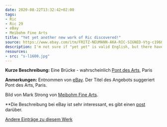 ```yaml
---
date: 2020-08-22T13:32:42+02:00
tags:
- Ric
- Ric 29
- eBay
- Meibohm Fine Arts
title: "Yet yet another new work of Ric discovered!"
source: https://www.ebay.com/itm/FRITZ-NEUMANN-AKA-RIC-SIGNED-Vtg-c1960s-Color-Etching-LES-PONT-DES-ARTS-Paris-/133441517510?hash=item1f11bbf7c6
description: I'm not sure if "yet yet" is valid English, but there have been several new entries to the list in the last few days.
resources:
- src: "s-l1600.jpg"
---
```


**Kurze Beschreibung:** Eine Brücke - wahrscheinlich [Pont des Arts](https://en.wikipedia.org/wiki/Pont_des_Arts), Paris

**Anmerkungen:** Entnommen von [eBay](https://www.ebay.com/itm/FRITZ-NEUMANN-AKA-RIC-SIGNED-Vtg-c1960s-Color-Etching-LES-PONT-DES-ARTS-Paris-/133441517510?hash=item1f11bbf7c6). Der Titel des Angebots suggeriert Pont des Arts, Paris.

Bild von Mark Strong von [Meibohm Fine Arts](http://meibohmfinearts.com/).

**Die Beschreibung bei eBay ist sehr interessant, es gibt einen [post](/post/mystery-solved) darüber.

[Andere Einträge zu diesem Werk](/tags/Ric-29)
